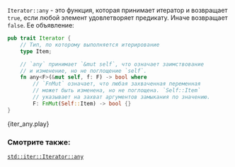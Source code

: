 `Iterator::any` - это функция, которая принимает итератор и возвращает `true`,
если любой элемент удовлетворяет предикату. Иначе возвращает `false`. Ее
объявление:

```rust
pub trait Iterator {
    // Тип, по которому выполняется итерирование
    type Item;

    // `any` принимает `&mut self`, что означает заимствование
    // и изменение, но не поглощение `self`.
    fn any<F>(&mut self, f: F) -> bool where
        // `FnMut` означает, что любая захваченная переменная
        // может быть изменена, но не поглощена. `Self::Item`
        // указывает на захват аргументов замыкания по значению.
        F: FnMut(Self::Item) -> bool {}
}
```

{iter_any.play}

### Смотрите также:

[`std::iter::Iterator::any`][any]

[any]: https://doc.rust-lang.org/std/iter/trait.Iterator.html#method.any
